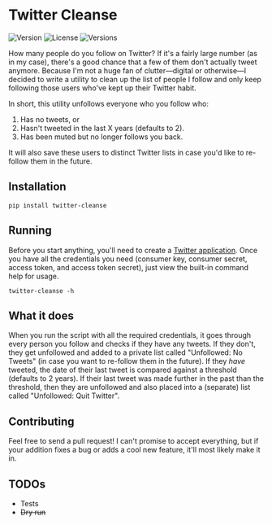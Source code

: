 Twitter Cleanse
===============

![Version](https://img.shields.io/pypi/v/twitter-cleanse.svg?style=flat)
![License](https://img.shields.io/pypi/l/twitter-cleanse.svg?style=flat)
![Versions](https://img.shields.io/pypi/pyversions/twitter-cleanse.svg?style=flat)

How many people do you follow on Twitter? If it's a fairly large number (as in my case), there's a good chance that a few of them don't actually tweet anymore. Because I'm not a huge fan of clutter—digital or otherwise—I decided to write a utility to clean up the list of people I follow and only keep following those users who've kept up their Twitter habit.

In short, this utility unfollows everyone who you follow who:

1. Has no tweets, or
2. Hasn't tweeted in the last X years (defaults to 2).
3. Has been muted but no longer follows you back.

It will also save these users to distinct Twitter lists in case you'd like to re-follow them in the future.

Installation
------------

    pip install twitter-cleanse

Running
-------

Before you start anything, you'll need to create a [Twitter application](https://apps.twitter.com/app/new). Once you have all the credentials you need (consumer key, consumer secret, access token, and access token secret), just view the built-in command help for usage.

    twitter-cleanse -h

What it does
------------

When you run the script with all the required credentials, it goes through every person you follow and checks if they have any tweets. If they don't, they get unfollowed and added to a private list called "Unfollowed: No Tweets" (in case you want to re-follow them in the future). If they _have_ tweeted, the date of their last tweet is compared against a threshold (defaults to 2 years). If their last tweet was made further in the past than the threshold, then they are unfollowed and also placed into a (separate) list called "Unfollowed: Quit Twitter".

Contributing
------------

Feel free to send a pull request! I can't promise to accept everything, but if your addition fixes a bug or adds a cool new feature, it'll most likely make it in.

TODOs
-----

* Tests
* ~~Dry run~~
